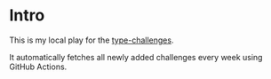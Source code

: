 # Intro

This is my local play for the [type-challenges](https://github.com/type-challenges/type-challenges).

It automatically fetches all newly added challenges every week using GitHub Actions.
